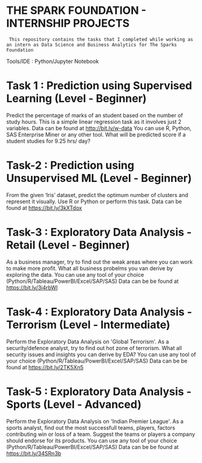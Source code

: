 # THE SPARK FOUNDATION - INTERNSHIP PROJECTS
     This repository contains the tasks that I completed while working as an intern as Data Science and Business Analytics for The Sparks Foundation

Tools/IDE : Python/Jupyter Notebook

# Task 1 : Prediction using Supervised Learning (Level - Beginner)
Predict the percentage of marks of an student based on the number of study hours.
This is a simple linear regression task as it involves just 2 variables.
Data can be found at http://bit.ly/w-data
You can use R, Python, SAS Enterprise Miner or any other tool.
What will be predicted score if a student studies for 9.25 hrs/ day?

# Task-2 : Prediction using Unsupervised ML (Level - Beginner)
From the given ‘Iris’ dataset, predict the optimum number of clusters and represent it visually.
Use R or Python or perform this task.
Data can be found at https://bit.ly/3kXTdox

# Task-3 : Exploratory Data Analysis - Retail (Level - Beginner)
As a business manager, try to find out the weak areas where you can work to make more profit.
What all business probelms you van derive by exploring the data.
You can use any tool of your choice (Python/R/Tableau/PowerBI/Excel/SAP/SAS)
Data can be be found at https://bit.ly/3i4rbWl

# Task-4 : Exploratory Data Analysis - Terrorism (Level - Intermediate)
Perform the Exploratory Data Analysis on 'Global Terrorism'.
As a security/defence analyst, try to find out hot zone of terrorism.
What all security issues and insights you can derive by EDA?
You can use any tool of your choice (Python/R/Tableau/PowerBI/Excel/SAP/SAS)
Data can be be found at https://bit.ly/2TK5Xn5

# Task-5 : Exploratory Data Analysis - Sports (Level - Advanced)
Perform the Exploratory Data Analysis on 'Indian Premier League'.
As a sports analyst, find out the most successfull teams, players, factors contributing win or loss of a team.
Suggest the teams or players a company should endorse for its products.
You can use any tool of your choice (Python/R/Tableau/PowerBI/Excel/SAP/SAS)
Data can be be found at https://bit.ly/34SRn3b

